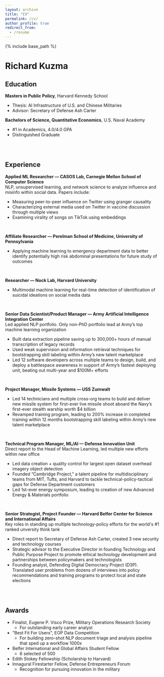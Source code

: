 ```yaml
---
layout: archive
title: "CV"
permalink: /cv/
author_profile: true
redirect_from:
  - /resume
---
```


{% include base_path %}


Richard Kuzma
============

Education
---------

**Masters in Public Policy**, Harvard Kennedy School
- Thesis: AI Infrastructure of U.S. and Chinese Militaries
- Advisor: Secretary of Defense Ash Carter

**Bachelors of Science, Quantitative Economics**, U.S. Naval Academy
- #1 in Academics, 4.0/4.0 GPA
- Distinguished Graduate

<br><br>

Experience
----------

**Applied ML Researcher — CASOS Lab, Carnegie Mellon School of Computer Science**<br>
NLP, unsupervised learning, and network science to analyze influence and misinfo within social data. Papers include:
- Measuring peer-to-peer influence on Twitter using granger causality
- Characterizing external media used on Twitter in vaccine discussion through multiple views
- Examining virality of songs on TikTok using embeddings

<br>

**Affiliate Researcher — Perelman School of Medicine, University of Pennsylvania**<br>
- Applying machine learning to emergency department data to better identify potentially high risk abdominal presentations for future study of outcomes

<br>

**Researcher — Nock Lab, Harvard University**<br>
- Multimodal machine learning for real-time detection of identification of suicidal ideations on social media data

<br>


**Senior Data Scientist/Product Manager — Army Artificial Intelligence Integration Center**<br>
Led applied NLP portfolio. Only non-PhD portfolio lead at Army’s top machine learning organization<br>
- Built data extraction pipeline saving up to 300,000+ hours of manual transcription of legacy records
- Used weak supervision and information retrieval techniques for bootstrapping skill labeling within Army’s new talent marketplace
- Led 12 software developers across multiple teams to design, build, and deploy a battlespace awareness in support of Army’s fastest deploying unit, beating out multi-year and $100M+ efforts

<br>

**Project Manager, Missile Systems — USS Zumwalt**<br>
- Led 14 technicians and multiple cross-org teams to build and deliver new missile system for first-ever live missile shoot aboard the Navy’s first-ever stealth warship worth $4 billion
- Revamped training program, leading to 200% increase in completed training within 12 months bootstrapping skill labeling within Army’s new talent marketplace

<br>

**Technical Program Manager, ML/AI — Defense Innovation Unit**<br>
Direct report to the Head of Machine Learning, led multiple new efforts within new office<br>
- Led data creation + quality control for largest open dataset overhead imagery object detection
- Founded “Cambridge Project,” a talent pipeline for multidisciplinary teams from MIT, Tufts, and Harvard to tackle technical-policy-tactical gaps for Defense Department customers
- Led 1st-ever energy symposium, leading to creation of new Advanced Energy & Materials portfolio

<br>

**Senior Strategist, Project Founder — Harvard Belfer Center for Science and International Affairs**<br>
Key roles in standing up multiple technology-policy efforts for the world's #1 ranked unversity think tank<br>
- Direct report to Secretary of Defense Ash Carter, created 3 new security and technology courses
- Strategic advisor to the Executive Director in founding Technology and Public Purpose Project to promote ethical technology development and partnerships between policymakers and technologists
- Founding analyst, Defending Digital Democracy Project (D3P). Translated user problems from dozens of interviews into policy recommendations and training programs to protect local and state elections

<br><br>




Awards
--------------------
* Finalist, Eugene P. Visco Prize, Military Operations Research Society     
    * For outstanding early career analyst
* "Best Fit For Users", EOP Data Competition
    * For building zero-shot NLP document triage and analysis pipeline that sped up a workflow 1000x
* Belfer International and Global Affairs Student Fellow
    * 6 selected of 500
* Edith Stokey Fellowship (Scholarship to Harvard)
* Innagural Firestarter Fellow, Defense Entrepreneurs Forum 
    * Recognition for pursuing innovation in the military

